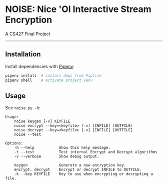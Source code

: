 # NOISE: Nice 'Ol Interactive Stream Encryption

A CS427 Final Project

---

## Installation

Install dependencies with [Pipenv](https://github.com/pypa/pipenv):

```sh
pipenv install  # install deps from Pipfile
pipenv shell    # activate project venv
```

## Usage

See `noise.py -h`:

```
Usage:
    noise keygen [-v] KEYFILE
    noise encrypt --key=<keyfile> [-v] [INFILE] [OUTFILE]
    noise decrypt --key=<keyfile> [-v] [INFILE] [OUTFILE]
    noise --test

Options:
    -h --help           Show this help message.
    -t --test           Test internal Encrypt and Decrypt algorithms
    -v --verbose        Show debug output.

    keygen              Generate a new encryption key.
    encrypt, decrypt    Encrypt or decrypt INFILE to OUTFILE.
    -k --key KEYFILE    Key to use when encrypting or decrypting a file.
```
